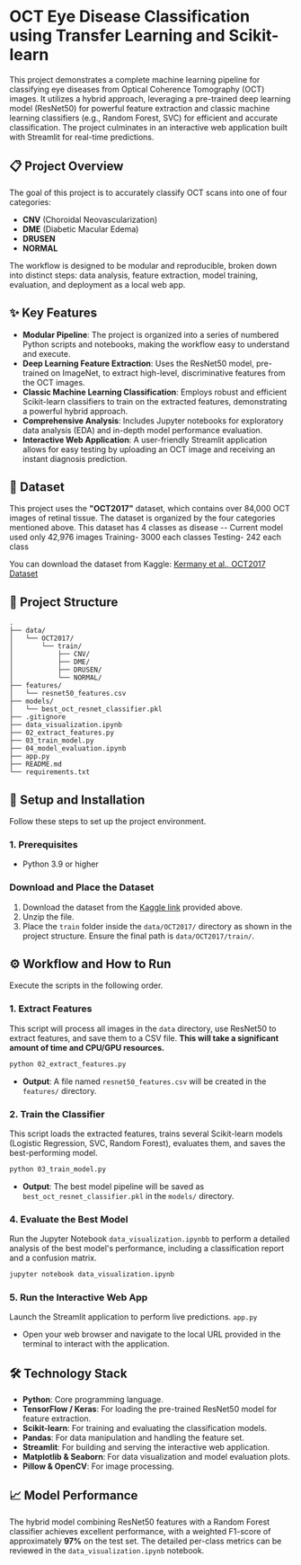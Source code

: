 
# OCT Eye Disease Classification using Transfer Learning and Scikit-learn

This project demonstrates a complete machine learning pipeline for classifying eye diseases from Optical Coherence Tomography (OCT) images. It utilizes a hybrid approach, leveraging a pre-trained deep learning model (ResNet50) for powerful feature extraction and classic machine learning classifiers (e.g., Random Forest, SVC) for efficient and accurate classification. The project culminates in an interactive web application built with Streamlit for real-time predictions.

## 📋 Project Overview

The goal of this project is to accurately classify OCT scans into one of four categories:

  * **CNV** (Choroidal Neovascularization)
  * **DME** (Diabetic Macular Edema)
  * **DRUSEN**
  * **NORMAL**

The workflow is designed to be modular and reproducible, broken down into distinct steps: data analysis, feature extraction, model training, evaluation, and deployment as a local web app.

## ✨ Key Features

  * **Modular Pipeline**: The project is organized into a series of numbered Python scripts and notebooks, making the workflow easy to understand and execute.
  * **Deep Learning Feature Extraction**: Uses the ResNet50 model, pre-trained on ImageNet, to extract high-level, discriminative features from the OCT images.
  * **Classic Machine Learning Classification**: Employs robust and efficient Scikit-learn classifiers to train on the extracted features, demonstrating a powerful hybrid approach.
  * **Comprehensive Analysis**: Includes Jupyter notebooks for exploratory data analysis (EDA) and in-depth model performance evaluation.
  * **Interactive Web Application**: A user-friendly Streamlit application allows for easy testing by uploading an OCT image and receiving an instant diagnosis prediction.

## 💾 Dataset

This project uses the **"OCT2017"** dataset, which contains over 84,000 OCT images of retinal tissue. The dataset is organized by the four categories mentioned above.
This dataset has 4 classes as disease
-- Current model used only 42,976 images
  Training- 3000 each classes
  Testing- 242 each class

You can download the dataset from Kaggle: [Kermany et al., OCT2017 Dataset](https://www.kaggle.com/datasets/paultimothymooney/kermany2018)

## 📂 Project Structure

```
.
├── data/
│   └── OCT2017/
│       └── train/
│           ├── CNV/
│           ├── DME/
│           ├── DRUSEN/
│           └── NORMAL/
├── features/
│   └── resnet50_features.csv
├── models/
│   └── best_oct_resnet_classifier.pkl
├── .gitignore
├── data_visualization.ipynb
├── 02_extract_features.py
├── 03_train_model.py
├── 04_model_evaluation.ipynb
├── app.py
├── README.md
└── requirements.txt
```

## 🚀 Setup and Installation

Follow these steps to set up the project environment.

### 1\. Prerequisites

  * Python 3.9 or higher


###  Download and Place the Dataset

1.  Download the dataset from the [Kaggle link](https://www.kaggle.com/datasets/paultimothymooney/kermany2018) provided above.
2.  Unzip the file.
3.  Place the `train` folder inside the `data/OCT2017/` directory as shown in the project structure. Ensure the final path is `data/OCT2017/train/`.

## ⚙️ Workflow and How to Run

Execute the scripts in the following order.

### 1\. Extract Features

This script will process all images in the `data` directory, use ResNet50 to extract features, and save them to a CSV file.
**This will take a significant amount of time and CPU/GPU resources.**

```bash
python 02_extract_features.py
```

  * **Output**: A file named `resnet50_features.csv` will be created in the `features/` directory.

### 2\. Train the Classifier

This script loads the extracted features, trains several Scikit-learn models (Logistic Regression, SVC, Random Forest), evaluates them, and saves the best-performing model.

```bash
python 03_train_model.py
```

  * **Output**: The best model pipeline will be saved as `best_oct_resnet_classifier.pkl` in the `models/` directory.

### 4\. Evaluate the Best Model

Run the Jupyter Notebook `data_visualization.ipynbb` to perform a detailed analysis of the best model's performance, including a classification report and a confusion matrix.

```bash
jupyter notebook data_visualization.ipynb
```

### 5\. Run the Interactive Web App

Launch the Streamlit application to perform live predictions.
`app.py`



  * Open your web browser and navigate to the local URL provided in the terminal to interact with the application.

## 🛠️ Technology Stack

  * **Python**: Core programming language.
  * **TensorFlow / Keras**: For loading the pre-trained ResNet50 model for feature extraction.
  * **Scikit-learn**: For training and evaluating the classification models.
  * **Pandas**: For data manipulation and handling the feature set.
  * **Streamlit**: For building and serving the interactive web application.
  * **Matplotlib & Seaborn**: For data visualization and model evaluation plots.
  * **Pillow & OpenCV**: For image processing.

## 📈 Model Performance

The hybrid model combining ResNet50 features with a Random Forest classifier achieves excellent performance, with a weighted F1-score of approximately **97%** on the test set. The detailed per-class metrics can be reviewed in the `data_visualization.ipynb` notebook.


